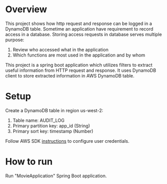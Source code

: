 # Overview
This project shows how http request and response can be logged in a DynamoDB table. Sometime an application have requirement to record access in a database. Storing access requests in database serves multiple purpose:
1. Review who accessed what in the application
2. Which functions are most used in the application and by whom

This project is a spring boot application which utilizes filters to extract useful information from HTTP request and response. It uses DynamoDB client to store extracted information in AWS DynamoDB table.

# Setup
Create a DynamoDB table in region us-west-2:
1. Table name:	AUDIT_LOG
2. Primary partition key:	app_id (String)
3. Primary sort key:	timestamp (Number)

Follow AWS SDK [instructions](https://docs.aws.amazon.com/sdk-for-java/latest/developer-guide/get-started.html) to configure user credentials.

# How to run
Run "MovieApplication" Spring Boot application.

